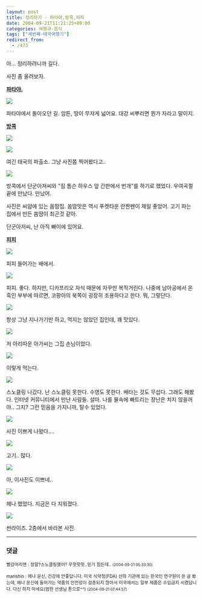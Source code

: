 ```yaml
---
layout: post
title: 정리하기 - 파타야,방콕,피피
date: 2004-09-21T11:21:25+09:00
categories: 여행과-음식
tags: ["세번째-태국여행기"]
redirect_from:
  - /473
---
```


아... 정리하려니까 길다.

사진 좀 올려보자.

<u><strong>파타야.</strong></u>

<a href="http://www.flickr.com/photos/jinto/3231089864/" target="flickr"><img src="http://farm4.static.flickr.com/3354/3231089864_7ed2a2e59f.jpg" /></a>

파타야에서 돌아오던 길. 암튼, 땅이 무쟈게 넓어요. 대강 씨뿌리면 뭔가 자라고 말이지.

<u><strong>방콕</strong></u>

<a href="http://www.flickr.com/photos/jinto/3230242467/"><img src="http://farm4.static.flickr.com/3454/3230242467_95566325cf.jpg" /></a>

<a href="http://www.flickr.com/photos/jinto/3230242741/"><img src="http://farm4.static.flickr.com/3516/3230242741_ee2c368121.jpg" /></a>

여긴 태국의 파출소. 그냥 사진쫌 찍어봤다고..

<a href="http://www.flickr.com/photos/jinto/3230243059/"><img src="http://farm4.static.flickr.com/3113/3230243059_73370458ef.jpg" /></a>

방콕에서 단군아저씨와 "짐 톰슨 하우스 앞 간판에서 번개"를 하기로 했었다. 우여곡절끝에 만났다. 만났어.

사진은 씨얌에 있는 쏨땀집. 쏨땀맛은 역시 푸켓타운 란짠펜이 제일 좋았어. 고기 파는 집에서 만든 쏨땀이 최곤것 같아.

단군아저씨, 난 아직 빠이에 있어요.

<u><strong>피피</strong></u>

<a href="http://www.flickr.com/photos/jinto/3231091026/"><img src="http://farm4.static.flickr.com/3083/3231091026_4698e621a3.jpg" /></a>

피피 들어가는 배에서.

<a href="http://www.flickr.com/photos/jinto/3230243617/"><img src="http://farm4.static.flickr.com/3517/3230243617_ce2bb53824.jpg" /></a>

피피. 좋다. 하지만, 디카프리오 자식 때문에 자꾸만 복작거린다. 나중에 남아공에서 온 흑인 부부에 따르면, 코팡아의 북쪽이 굉장히 조용하다고 한다. 뭐, 그렇단다.

<a href="http://www.flickr.com/photos/jinto/3231091580/"><img src="http://farm4.static.flickr.com/3386/3231091580_9269618ec0.jpg" /></a>

항상 그냥 지나가기만 하고, 먹지는 않았던 집인데, 꽤 맛있다.

<a href="http://www.flickr.com/photos/jinto/3231091850/"><img src="http://farm4.static.flickr.com/3350/3231091850_56bfce7078.jpg" /></a>

저 아리따운 아가씨는 그집 손님이었다.

<a href="http://www.flickr.com/photos/jinto/3231092122/"><img src="http://farm4.static.flickr.com/3375/3231092122_0f7c7b6ba8.jpg" /></a>

이렇게 먹는다.

<a href="http://www.flickr.com/photos/jinto/3231092344/"><img src="http://farm4.static.flickr.com/3512/3231092344_88049882ae.jpg" /></a>

스노클링 나갔다. 난 스노클링 못한다. 수영도 못한다. 배타는 것도 무섭다. 그래도 해봤다. 인터넷 커뮤니티에서 만난 사람들. 설마. 나를 물속에 빠트리는 장난은 치지 않을꺼야.. 그지? 그런 믿음을 가지니까, 탈수 있었다.

<a href="http://www.flickr.com/photos/jinto/3230245059/"><img src="http://farm4.static.flickr.com/3104/3230245059_c34849f30a.jpg" /></a>

사진 이쁘게 나왔다....

<a href="http://www.flickr.com/photos/jinto/3231092890/"><img src="http://farm4.static.flickr.com/3369/3231092890_45aa1a449e.jpg" /></a>

고기.. 많다.

<a href="http://www.flickr.com/photos/jinto/3231093102/"><img src="http://farm4.static.flickr.com/3334/3231093102_d377fbd10e.jpg" /></a>

아, 이사진도 이쁘네..

<a href="http://www.flickr.com/photos/jinto/3231093436/"><img src="http://farm4.static.flickr.com/3321/3231093436_9e71e323ae.jpg" /></a>

헤나 했었다. 지금은 다 지워졌다.

<a href="http://www.flickr.com/photos/jinto/3231093720/"><img src="http://farm4.static.flickr.com/3374/3231093720_2290b34e29.jpg" /></a>

썬라이즈. 2층에서 바라본 사진.

* * *

### 댓글



<!--- cmt:829 --->
<!--- mail: --->
<!--- parent:0 --->

<small class=comment>빨강머리앤 : 정말?스노클링했어? 우핫핫핫..믿기 힘든데.. <small>(2004-09-21 05:33:30)</small></small>


<!--- cmt:830 --->
<!--- mail: --->
<!--- parent:0 --->

<small class=comment>marishin : 헤나 문신, 건강에 안좋답니다. 미국 식약청(FDA) 산하 기관에 있는 한국인 연구원이 쓴 글 봤는데, 헤나 문신에 들어가는 약품의 안전성이 검증되지 않아서 미국에서는 일부 제품은 수입금지 시켰답니다.  다신 하지 마세요(엄한 선생님 톤으로^^) <small>(2004-09-21 07:44:57)</small></small>


